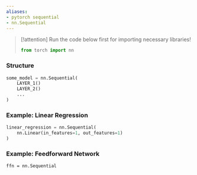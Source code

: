 ```yaml
---
aliases:
- pytorch sequential
- nn.Sequential
---
```

>[!attention]
>Run the code below first for importing necessary libraries!
>```python
>from torch import nn
>```

### Structure
```python
some_model = nn.Sequential(
	LAYER_1()
	LAYER_2()
	...
)
```

### Example: Linear Regression
```python
linear_regression = nn.Sequential(
	nn.Linear(in_features=1, out_features=1)
)
```

### Example: Feedforward Network

```
ffn = nn.Sequential
```